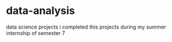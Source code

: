 # data-analysis
data science projects
i completed this projects during my summer internship of semester 7
